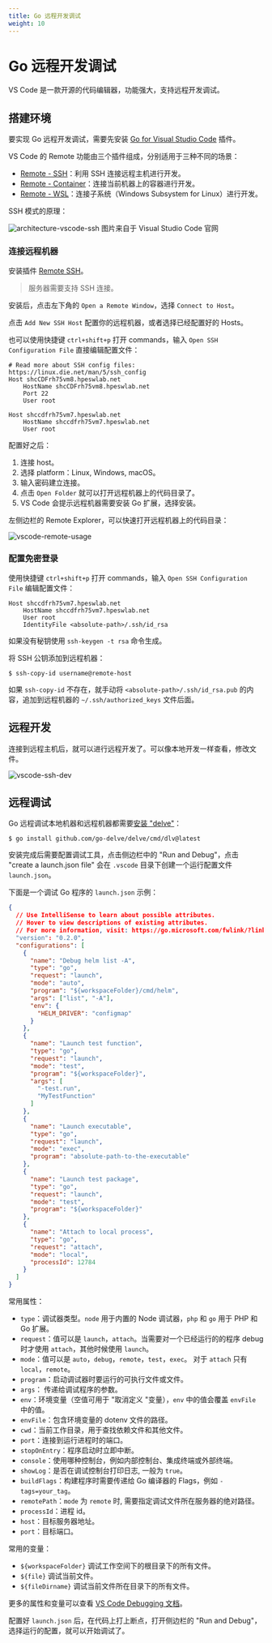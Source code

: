 ```yaml
---
title: Go 远程开发调试
weight: 10
---
```


# Go 远程开发调试

VS Code 是一款开源的代码编辑器，功能强大，支持远程开发调试。

## 搭建环境

要实现 Go 远程开发调试，需要先安装 [Go for Visual Studio Code](https://marketplace.visualstudio.com/items?itemName=golang.Go) 插件。

VS Code 的 Remote 功能由三个插件组成，分别适用于三种不同的场景：

- [Remote - SSH](https://code.visualstudio.com/docs/remote/ssh)：利用 SSH 连接远程主机进行开发。
- [Remote - Container](https://code.visualstudio.com/docs/devcontainers/containers)：连接当前机器上的容器进行开发。
- [Remote - WSL](https://code.visualstudio.com/docs/remote/wsl)：连接子系统（Windows Subsystem for Linux）进行开发。

SSH 模式的原理：

![architecture-vscode-ssh](https://raw.githubusercontent.com/shipengqi/illustrations/f453d238f302873f51c3859269a86bcc8248d6ce/go/architecture-vscode-ssh.png)
图片来自于 Visual Studio Code 官网

### 连接远程机器

安装插件 [Remote SSH](https://code.visualstudio.com/docs/remote/ssh)。

> 服务器需要支持 SSH 连接。

安装后，点击左下角的 `Open a Remote Window`，选择 `Connect to Host`。

点击 `Add New SSH Host` 配置你的远程机器，或者选择已经配置好的 Hosts。

也可以使用快捷键 `ctrl+shift+p` 打开 commands，输入 `Open SSH Configuration File` 直接编辑配置文件：

```
# Read more about SSH config files: https://linux.die.net/man/5/ssh_config
Host shcCDFrh75vm8.hpeswlab.net
    HostName shcCDFrh75vm8.hpeswlab.net
    Port 22
    User root

Host shccdfrh75vm7.hpeswlab.net
    HostName shccdfrh75vm7.hpeswlab.net
    User root
```

配置好之后：

1. 连接 host。
2. 选择 platform：Linux, Windows, macOS。
3. 输入密码建立连接。
4. 点击 `Open Folder` 就可以打开远程机器上的代码目录了。
5. VS Code 会提示远程机器需要安装 Go 扩展，选择安装。

左侧边栏的 Remote Explorer，可以快速打开远程机器上的代码目录：

![vscode-remote-usage](https://raw.githubusercontent.com/shipengqi/illustrations/c31f3c17d77e206a8abf012b5aac54744b185dbe/go/vscode-remote-usage.png)

### 配置免密登录

使用快捷键 `ctrl+shift+p` 打开 commands，输入 `Open SSH Configuration File` 编辑配置文件：

```
Host shccdfrh75vm7.hpeswlab.net
    HostName shccdfrh75vm7.hpeswlab.net
    User root
    IdentityFile <absolute-path>/.ssh/id_rsa
```

如果没有秘钥使用 `ssh-keygen -t rsa` 命令生成。

将 SSH 公钥添加到远程机器：

```
$ ssh-copy-id username@remote-host
```

如果 `ssh-copy-id` 不存在，就手动将 `<absolute-path>/.ssh/id_rsa.pub` 的内容，追加到远程机器的 `~/.ssh/authorized_keys` 文件后面。

## 远程开发

连接到远程主机后，就可以进行远程开发了。可以像本地开发一样查看，修改文件。

![vscode-ssh-dev](https://raw.githubusercontent.com/shipengqi/illustrations/c31f3c17d77e206a8abf012b5aac54744b185dbe/go/vscode-ssh-dev.png)

## 远程调试

Go 远程调试本地机器和远程机器都需要[安装 "delve"](https://github.com/derekparker/delve/blob/master/Documentation/installation/README.md)：

```
$ go install github.com/go-delve/delve/cmd/dlv@latest
```

安装完成后需要配置调试工具，点击侧边栏中的 "Run and Debug"，点击 "create a launch.json file" 会在 `.vscode` 目录下创建一个运行配置文件 `launch.json`。

下面是一个调试 Go 程序的 `launch.json` 示例：

```json
{
  // Use IntelliSense to learn about possible attributes.
  // Hover to view descriptions of existing attributes.
  // For more information, visit: https://go.microsoft.com/fwlink/?linkid=830387
  "version": "0.2.0",
  "configurations": [
    {
      "name": "Debug helm list -A",
      "type": "go",
      "request": "launch",
      "mode": "auto",
      "program": "${workspaceFolder}/cmd/helm",
      "args": ["list", "-A"],
      "env": {
        "HELM_DRIVER": "configmap"
      }
    },
    {
      "name": "Launch test function",
      "type": "go",
      "request": "launch",
      "mode": "test",
      "program": "${workspaceFolder}",
      "args": [
        "-test.run",
        "MyTestFunction"
      ]
    },
    {
      "name": "Launch executable",
      "type": "go",
      "request": "launch",
      "mode": "exec",
      "program": "absolute-path-to-the-executable"
    },
    {
      "name": "Launch test package",
      "type": "go",
      "request": "launch",
      "mode": "test",
      "program": "${workspaceFolder}"
    },
    {
      "name": "Attach to local process",
      "type": "go",
      "request": "attach",
      "mode": "local",
      "processId": 12784
    }
  ]
}
```

常用属性：

- `type`：调试器类型。`node` 用于内置的 Node 调试器，`php` 和 `go` 用于 PHP 和 Go 扩展。
- `request`：值可以是 `launch`，`attach`。当需要对一个已经运行的的程序 debug 时才使用 `attach`，其他时候使用 `launch`。
- `mode`：值可以是 `auto`，`debug`，`remote`，`test`，`exec`。 对于 `attach` 只有 `local`，`remote`。
- `program`：启动调试器时要运行的可执行文件或文件。
- `args`： 传递给调试程序的参数。
- `env`：环境变量（空值可用于 "取消定义 "变量），`env` 中的值会覆盖 `envFile` 中的值。
- `envFile`：包含环境变量的 dotenv 文件的路径。
- `cwd`：当前工作目录，用于查找依赖文件和其他文件。
- `port`：连接到运行进程时的端口。
- `stopOnEntry`：程序启动时立即中断。
- `console`：使用哪种控制台，例如内部控制台、集成终端或外部终端。
- `showLog`：是否在调试控制台打印日志, 一般为 `true`。
- `buildFlags`：构建程序时需要传递给 Go 编译器的 Flags，例如 `-tags=your_tag`。
- `remotePath`：`mode` 为 `remote` 时, 需要指定调试文件所在服务器的绝对路径。
- `processId`：进程 id。
- `host`：目标服务器地址。
- `port`：目标端口。

常用的变量：

- `${workspaceFolder}` 调试工作空间下的根目录下的所有文件。
- `${file}` 调试当前文件。
- `${fileDirname}` 调试当前文件所在目录下的所有文件。

更多的属性和变量可以查看 [VS Code Debugging 文档](https://code.visualstudio.com/docs/editor/debugging)。

配置好 `launch.json` 后，在代码上打上断点，打开侧边栏的 "Run and Debug"，选择运行的配置，就可以开始调试了。

